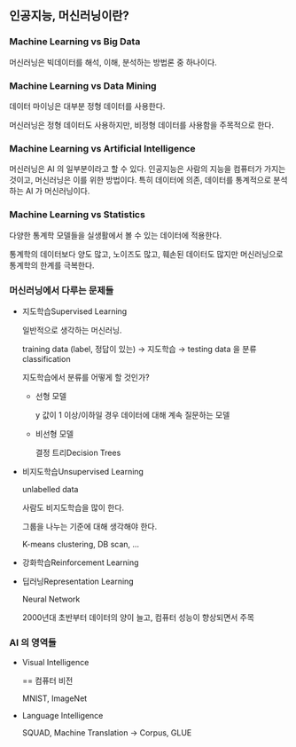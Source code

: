 ## 인공지능, 머신러닝이란?

### Machine Learning vs Big Data

머신러닝은 빅데이터를 해석, 이해, 분석하는 방법론 중 하나이다.

### Machine Learning vs Data Mining

데이터 마이닝은 대부분 정형 데이터를 사용한다.

머신러닝은 정형 데이터도 사용하지만, 비정형 데이터를 사용함을 주목적으로 한다.

### Machine Learning vs Artificial Intelligence

머신러닝은 AI 의 일부분이라고 할 수 있다. 인공지능은 사람의 지능을 컴퓨터가 가지는 것이고, 머신러닝은 이를 위한 방법이다. 특히 데이터에 의존, 데이터를 통계적으로 분석하는 AI 가 머신러닝이다.

### Machine Learning vs Statistics

다양한 통계학 모델들을 실생활에서 볼 수 있는 데이터에 적용한다.

통계학의 데이터보다 양도 많고, 노이즈도 많고, 훼손된 데이터도 많지만 머신러닝으로 통계학의 한계를 극복한다.

### 머신러닝에서 다루는 문제들

- 지도학습Supervised Learning

  일반적으로 생각하는 머신러닝.

  training data (label, 정답이 있는) → 지도학습 → testing data 을 분류classification

  지도학습에서 분류를 어떻게 할 것인가?

  - 선형 모델

    y 값이 1 이상/이하일 경우 데이터에 대해 계속 질문하는 모델

  - 비선형 모델

    결정 트리Decision Trees

- 비지도학습Unsupervised Learning

  unlabelled data

  사람도 비지도학습을 많이 한다.

  그룹을 나누는 기준에 대해 생각해야 한다.

  K-means clustering, DB scan, ...

- 강화학습Reinforcement Learning

- 딥러닝Representation Learning

  Neural Network

  2000년대 초반부터 데이터의 양이 늘고, 컴퓨터 성능이 향상되면서 주목

### AI 의 영역들

- Visual Intelligence

  == 컴퓨터 비전

  MNIST, ImageNet

- Language Intelligence

  SQUAD, Machine Translation → Corpus, GLUE